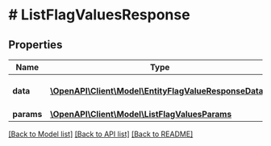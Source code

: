 # # ListFlagValuesResponse

## Properties

Name | Type | Description | Notes
------------ | ------------- | ------------- | -------------
**data** | [**\OpenAPI\Client\Model\EntityFlagValueResponseData[]**](EntityFlagValueResponseData.md) | The returned resources |
**params** | [**\OpenAPI\Client\Model\ListFlagValuesParams**](ListFlagValuesParams.md) |  |

[[Back to Model list]](../../README.md#models) [[Back to API list]](../../README.md#endpoints) [[Back to README]](../../README.md)
